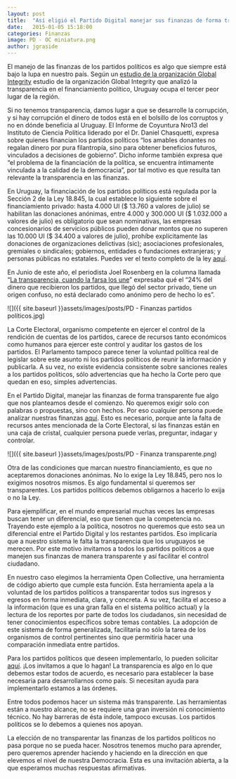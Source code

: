 ```yaml
---
layout: post
title:  "Así eligió el Partido Digital manejar sus finanzas de forma transparente, y está a disposición de todos"
date:   2015-01-05 15:18:00
categories: Finanzas
image: PD - OC miniatura.png
author: jgraside
---
```


El manejo de las finanzas de los partidos políticos es algo que siempre está bajo la lupa en nuestro país. Según un [estudio de la organización Global Integrity](https://data.moneypoliticstransparency.org/) estudio de la organización Global Integrity que analizó la transparencia en el financiamiento político, Uruguay ocupa el tercer peor lugar de la región.

Si no tenemos transparencia, damos lugar a que se desarrolle la corrupción, y si hay corrupción el dinero de todos está en el bolsillo de los corruptos y no en dónde beneficia al Uruguay. El Informe de Coyuntura Nro13 del Instituto de Ciencia Política liderado por el Dr. Daniel Chasquetti, expresa sobre quienes financian los partidos políticos “los amables donantes no regalan dinero por pura filantropía, sino para obtener beneficios futuros, vinculados a decisiones de gobierno”. Dicho informe también expresa que “el problema de la financiación de la política, se encuentra íntimamente vinculada a la calidad de la democracia”, por tal motivo es que resulta tan relevante la transparencia en las finanzas.

En Uruguay, la financiación de los partidos políticos está regulada por la Sección 2 de la Ley 18.845, la cual establece lo siguiente sobre el financiamiento privado: 
hasta 4.000 UI ($ 13.760 a valores de julio) se habilitan las donaciones anónimas,
entre 4.000 y 300.000 UI ($ 1.032.000 a valores de julio) es obligatorio que sean nominativas,
las empresas concesionarios de servicios públicos pueden donar montos que no superen las 10.000 UI ($ 34.400 a valores de julio),
prohíbe explícitamente las donaciones de organizaciones delictivas (sic); asociaciones profesionales, gremiales o sindicales; gobiernos, entidades o fundaciones extranjeras; y personas públicas no estatales.
Puedes ver el texto completo de la ley [aquí](https://legislativo.parlamento.gub.uy/temporales/leytemp8639558.htm).

En Junio de este año, el periodista Joel Rosenberg en la columna llamada “[La transparencia, cuando la farsa los une](http://www.180.com.uy/articulo/62858_la-transparencia-cuando-la-farsa-los-une)” expresaba qué el “24% del dinero que recibieron los partidos, que llegó del sector privado, tiene un origen confuso, no está declarado como anónimo pero de hecho lo es”. 

![]({{ site.baseurl }}assets/images/posts/PD - Finanzas partidos políticos.jpg)

La Corte Electoral, organismo competente en ejercer el control de la rendición de cuentas de los partidos, carece de recursos tanto económicos como humanos para ejercer este control y auditar los gastos de los partidos. El Parlamento tampoco parece tener la voluntad política real de legislar sobre este asunto ni los partidos políticos de reunir la información y publicarla. A su vez, no existe evidencia consistente sobre sanciones reales a los partidos políticos, sólo advertencias que ha hecho la Corte pero que quedan en eso, simples advertencias. 

En el Partido Digital, manejar las finanzas de forma transparente fue algo que nos planteamos desde el comienzo. No queremos exigir solo con palabras o propuestas, sino con hechos. Por eso cualquier persona puede analizar nuestras finanzas [aquí](https://opencollective.com/partidodigital). Esto es necesario, porque ante la falta de recursos antes mencionada de la Corte Electoral, si las finanzas están en una caja de cristal, cualquier persona puede verlas, preguntar, indagar y controlar. 

![]({{ site.baseurl }}assets/images/posts/PD - Finanza transparente.png)

Otra de las condiciones que marcan nuestro financiamiento, es que no aceptaremos donaciones anónimas. No lo exige la Ley 18.845, pero nos lo exigimos nosotros mismos. Es algo fundamental si queremos ser transparentes. Los partidos políticos debemos obligarnos a hacerlo lo exija o no la Ley. 

Para ejemplificar, en el mundo empresarial muchas veces las empresas buscan tener un diferencial, eso que tienen que la competencia no. Trayendo este ejemplo a la política, nosotros no queremos que esto sea un diferencial entre el Partido Digital y los restantes partidos. Eso implicaría que a nuestro sistema le falta la transparencia que los uruguayos se merecen. Por este motivo invitamos a todos los partidos políticos a que manejen sus finanzas de manera transparente y así facilitar el control ciudadano. 

En nuestro caso elegimos la herramienta Open Collective, una herramienta de código abierto que cumple esta función. Esta herramienta apela a la voluntad de los partidos políticos a transparentar todos sus ingresos y egresos en forma inmediata, clara, y concreta. A su vez, facilita el acceso a la información (que es una gran falla en el sistema político actual) y la lectura de los reportes por parte de todos los ciudadanos, sin necesidad de tener conocimientos específicos sobre temas contables. La adopción de este sistema de forma generalizada, facilitaría no sólo la tarea de los organismos de control pertinentes sino que permitiría hacer una comparación inmediata entre partidos.

Para los partidos políticos que deseen implementarlo, lo pueden solicitar [aquí](https://opencollective.com/). ¡Los invitamos a que lo hagan! La transparencia es algo en lo que debemos estar todos de acuerdo, es necesario para establecer la base necesaria para desarrollarnos como país. Si necesitan ayuda para implementarlo estamos a las órdenes.

Entre todos podemos hacer un sistema más transparente. Las herramientas están a nuestro alcance, no se requiere una gran inversión ni conocimiento técnico. No hay barreras de ésta índole, tampoco excusas. Los partidos políticos se lo debemos a quienes nos apoyan.

La elección de no transparentar las finanzas de los partidos políticos no pasa porque no se pueda hacer. Nosotros tenemos mucho para aprender, pero queremos aprender haciendo y haciendo en la dirección en que elevemos el nivel de nuestra Democracia. Esta es una invitación abierta, a la que esperamos muchas respuestas afirmativas. 
